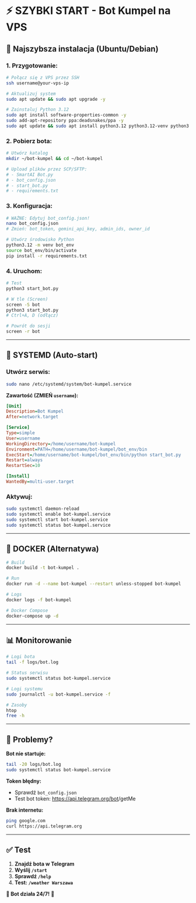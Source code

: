 # ⚡ SZYBKI START - Bot Kumpel na VPS

## 🚀 Najszybsza instalacja (Ubuntu/Debian)

### **1. Przygotowanie:**
```bash
# Połącz się z VPS przez SSH
ssh username@your-vps-ip

# Aktualizuj system
sudo apt update && sudo apt upgrade -y

# Zainstaluj Python 3.12
sudo apt install software-properties-common -y
sudo add-apt-repository ppa:deadsnakes/ppa -y
sudo apt update && sudo apt install python3.12 python3.12-venv python3.12-pip git screen -y
```

### **2. Pobierz bota:**
```bash
# Utwórz katalog
mkdir ~/bot-kumpel && cd ~/bot-kumpel

# Upload plików przez SCP/SFTP:
# - SmartAI Bot.py
# - bot_config.json
# - start_bot.py  
# - requirements.txt
```

### **3. Konfiguracja:**
```bash
# WAŻNE: Edytuj bot_config.json!
nano bot_config.json
# Zmień: bot_token, gemini_api_key, admin_ids, owner_id

# Utwórz środowisko Python
python3.12 -m venv bot_env
source bot_env/bin/activate
pip install -r requirements.txt
```

### **4. Uruchom:**
```bash
# Test
python3 start_bot.py

# W tle (Screen)
screen -S bot
python3 start_bot.py
# Ctrl+A, D (odłącz)

# Powrót do sesji
screen -r bot
```

---

## 🔧 SYSTEMD (Auto-start)

### **Utwórz serwis:**
```bash
sudo nano /etc/systemd/system/bot-kumpel.service
```

**Zawartość (ZMIEŃ `username`):**
```ini
[Unit]
Description=Bot Kumpel
After=network.target

[Service]
Type=simple
User=username
WorkingDirectory=/home/username/bot-kumpel
Environment=PATH=/home/username/bot-kumpel/bot_env/bin
ExecStart=/home/username/bot-kumpel/bot_env/bin/python start_bot.py
Restart=always
RestartSec=10

[Install]
WantedBy=multi-user.target
```

### **Aktywuj:**
```bash
sudo systemctl daemon-reload
sudo systemctl enable bot-kumpel.service
sudo systemctl start bot-kumpel.service
sudo systemctl status bot-kumpel.service
```

---

## 🐳 DOCKER (Alternatywa)

```bash
# Build
docker build -t bot-kumpel .

# Run
docker run -d --name bot-kumpel --restart unless-stopped bot-kumpel

# Logs
docker logs -f bot-kumpel

# Docker Compose
docker-compose up -d
```

---

## 📊 Monitorowanie

```bash
# Logi bota
tail -f logs/bot.log

# Status serwisu
sudo systemctl status bot-kumpel.service

# Logi systemu
sudo journalctl -u bot-kumpel.service -f

# Zasoby
htop
free -h
```

---

## 🚨 Problemy?

**Bot nie startuje:**
```bash
tail -20 logs/bot.log
sudo systemctl status bot-kumpel.service
```

**Token błędny:**
- Sprawdź `bot_config.json`
- Test bot token: https://api.telegram.org/bot<TOKEN>/getMe

**Brak internetu:**
```bash
ping google.com
curl https://api.telegram.org
```

---

## ✅ Test

1. **Znajdź bota w Telegram**
2. **Wyślij `/start`**
3. **Sprawdź `/help`**
4. **Test: `/weather Warszawa`**

**🎯 Bot działa 24/7!** 🚀